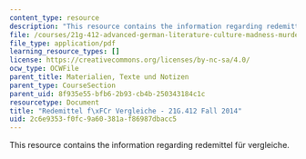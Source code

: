 ```yaml
---
content_type: resource
description: "This resource contains the information regarding redemittel f\xFCr vergleiche."
file: /courses/21g-412-advanced-german-literature-culture-madness-murder-mysteries-fall-2014/2c6e9353f0fc9a60381af86987dbacc5_MIT21G_412F14_Wo5-6_Rede.pdf
file_type: application/pdf
learning_resource_types: []
license: https://creativecommons.org/licenses/by-nc-sa/4.0/
ocw_type: OCWFile
parent_title: Materialien, Texte und Notizen
parent_type: CourseSection
parent_uid: 8f935e55-bfb6-2b93-cb4b-250343184c1c
resourcetype: Document
title: "Redemittel f\xFCr Vergleiche - 21G.412 Fall 2014"
uid: 2c6e9353-f0fc-9a60-381a-f86987dbacc5
---
```

This resource contains the information regarding redemittel für vergleiche.